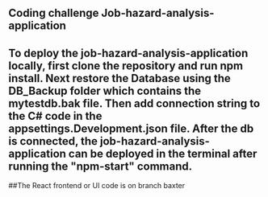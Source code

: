 ## Coding challenge Job-hazard-analysis-application

## To deploy the job-hazard-analysis-application locally, first clone the repository and run npm install. Next restore the Database using the DB_Backup folder which contains the mytestdb.bak file. Then add connection string to the C# code in the appsettings.Development.json file. After the db is connected, the job-hazard-analysis-application can be deployed in the terminal after running the "npm-start" command.

##The React frontend or UI code is on branch baxter
